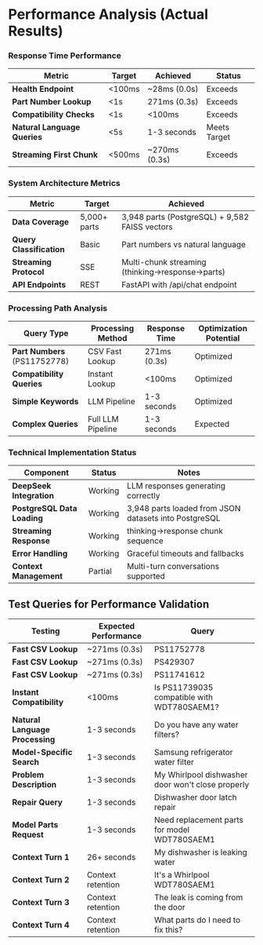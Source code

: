 # Performance Analysis (Actual Results)

### Response Time Performance
| Metric                       | Target | Achieved      | Status             |
| ---------------------------- | ------ | ------------- | ------------------ |
| **Health Endpoint**          | <100ms | ~28ms (0.0s)  | Exceeds            |
| **Part Number Lookup**       | <1s    | 271ms (0.3s)  | Exceeds            |
| **Compatibility Checks**     | <1s    | <100ms        | Exceeds            |
| **Natural Language Queries** | <5s    | 1-3 seconds   | Meets Target       |
| **Streaming First Chunk**    | <500ms | ~270ms (0.3s) | Exceeds            |

### System Architecture Metrics  
| Metric                   | Target       | Achieved                                        |
| ------------------------ | ------------ | ----------------------------------------------- |
| **Data Coverage**        | 5,000+ parts | 3,948 parts (PostgreSQL) + 9,582 FAISS vectors |
| **Query Classification** | Basic        | Part numbers vs natural language                |
| **Streaming Protocol**   | SSE          | Multi-chunk streaming (thinking→response→parts) |
| **API Endpoints**        | REST         | FastAPI with /api/chat endpoint                 |

### Processing Path Analysis
| Query Type                    | Processing Method | Response Time   | Optimization Potential |
| ----------------------------- | ----------------- | --------------- | ---------------------- |
| **Part Numbers** (PS11752778) | CSV Fast Lookup   | 271ms (0.3s)    | Optimized              |
| **Compatibility Queries**     | Instant Lookup    | <100ms          | Optimized              |
| **Simple Keywords**           | LLM Pipeline      | 1-3 seconds     | Optimized              |
| **Complex Queries**           | Full LLM Pipeline | 1-3 seconds     | Expected               |

### Technical Implementation Status
| Component                | Status  | Notes                              |
| ------------------------ | ------- | ---------------------------------- |
| **DeepSeek Integration** | Working | LLM responses generating correctly |
| **PostgreSQL Data Loading** | Working | 3,948 parts loaded from JSON datasets into PostgreSQL |
| **Streaming Response**   | Working | thinking→response chunk sequence   |
| **Error Handling**       | Working | Graceful timeouts and fallbacks    |
| **Context Management**   | Partial | Multi-turn conversations supported |

## Test Queries for Performance Validation

| Testing                        | Expected Performance | Query                                           |
| ------------------------------ | -------------------- | ----------------------------------------------- |
| **Fast CSV Lookup**            | ~271ms (0.3s)        | PS11752778                                      |
| **Fast CSV Lookup**            | ~271ms (0.3s)        | PS429307                                        |
| **Fast CSV Lookup**            | ~271ms (0.3s)        | PS11741612                                      |
| **Instant Compatibility**      | <100ms               | Is PS11739035 compatible with WDT780SAEM1?     |
| **Natural Language Processing** | 1-3 seconds          | Do you have any water filters?                 |
| **Model-Specific Search**      | 1-3 seconds          | Samsung refrigerator water filter              |
| **Problem Description**        | 1-3 seconds          | My Whirlpool dishwasher door won't close properly |
| **Repair Query**               | 1-3 seconds          | Dishwasher door latch repair                    |
| **Model Parts Request**        | 1-3 seconds          | Need replacement parts for model WDT780SAEM1   |
| **Context Turn 1**             | 26+ seconds          | My dishwasher is leaking water                  |
| **Context Turn 2**             | Context retention    | It's a Whirlpool WDT780SAEM1                   |
| **Context Turn 3**             | Context retention    | The leak is coming from the door               |
| **Context Turn 4**             | Context retention    | What parts do I need to fix this?              |